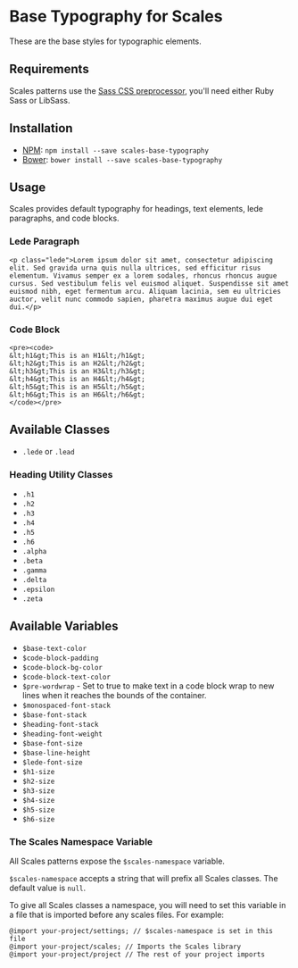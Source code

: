 # Base Typography for Scales

These are the base styles for typographic elements.

## Requirements

Scales patterns use the [Sass CSS preprocessor](http://sass-lang.com/), you'll need either Ruby Sass or LibSass.

## Installation

* [NPM](http://npmjs.com): `npm install --save scales-base-typography`
* [Bower](http://bower.io/): `bower install --save scales-base-typography`

## Usage

Scales provides default typography for headings, text elements, lede paragraphs, and code blocks.

### Lede Paragraph
```
<p class="lede">Lorem ipsum dolor sit amet, consectetur adipiscing elit. Sed gravida urna quis nulla ultrices, sed efficitur risus elementum. Vivamus semper ex a lorem sodales, rhoncus rhoncus augue cursus. Sed vestibulum felis vel euismod aliquet. Suspendisse sit amet euismod nibh, eget fermentum arcu. Aliquam lacinia, sem eu ultricies auctor, velit nunc commodo sapien, pharetra maximus augue dui eget dui.</p>
```

### Code Block
```
<pre><code>
&lt;h1&gt;This is an H1&lt;/h1&gt;
&lt;h2&gt;This is an H2&lt;/h2&gt;
&lt;h3&gt;This is an H3&lt;/h3&gt;
&lt;h4&gt;This is an H4&lt;/h4&gt;
&lt;h5&gt;This is an H5&lt;/h5&gt;
&lt;h6&gt;This is an H6&lt;/h6&gt;
</code></pre>
```

## Available Classes

* `.lede` or `.lead`

### Heading Utility Classes
* `.h1`
* `.h2`
* `.h3`
* `.h4`
* `.h5`
* `.h6`
* `.alpha`
* `.beta`
* `.gamma`
* `.delta`
* `.epsilon`
* `.zeta`

## Available Variables

* `$base-text-color`
* `$code-block-padding`
* `$code-block-bg-color`
* `$code-block-text-color`
* `$pre-wordwrap` - Set to true to make text in a code block wrap to new lines when it reaches the bounds of the container.
* `$monospaced-font-stack`
* `$base-font-stack`
* `$heading-font-stack`
* `$heading-font-weight`
* `$base-font-size`
* `$base-line-height`
* `$lede-font-size`
* `$h1-size`
* `$h2-size`
* `$h3-size`
* `$h4-size`
* `$h5-size`
* `$h6-size`

### The Scales Namespace Variable

All Scales patterns expose the `$scales-namespace` variable.

`$scales-namespace` accepts a string that will prefix all Scales classes. The default value is `null`.

To give all Scales classes a namespace, you will need to set this variable in a file that is imported before any scales files. For example:

```
@import your-project/settings; // $scales-namespace is set in this file
@import your-project/scales; // Imports the Scales library
@import your-project/project // The rest of your project imports
```
